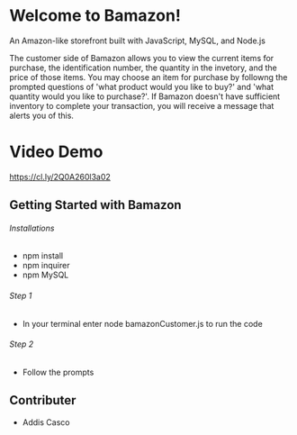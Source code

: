 # Welcome to Bamazon! 
An Amazon-like storefront built with  JavaScript, MySQL, and Node.js


The customer side of Bamazon allows you to view the current items for purchase, the identification number, the quantity in the invetory, and the price of those items. You may choose an item for purchase by followng the prompted questions of 'what product would you like to buy?' and 'what quantity would you like to purchase?'. If Bamazon doesn't have sufficient inventory to complete your transaction, you will receive a message that alerts you of this. 


# Video Demo
https://cl.ly/2Q0A260l3a02

## Getting Started with Bamazon

###### Installations
+ npm install
+ npm inquirer
+ npm MySQL

###### Step 1
+ In your terminal enter node bamazonCustomer.js to run the code

###### Step 2
+ Follow the prompts

## Contributer
+ Addis Casco